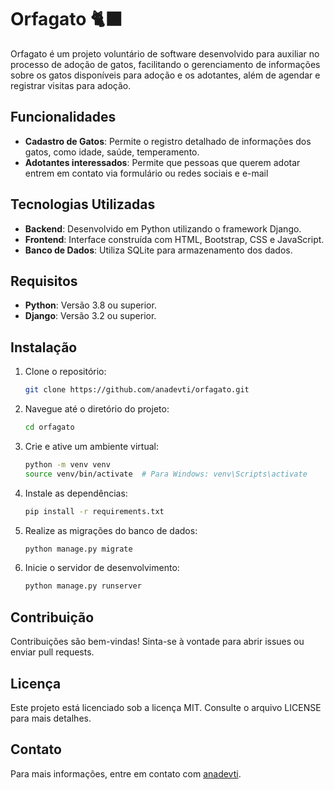 # Orfagato 🐈‍⬛

Orfagato é um projeto voluntário de software desenvolvido para auxiliar no processo de adoção de gatos, facilitando o gerenciamento de informações sobre os gatos disponíveis para adoção e os adotantes, além de agendar e registrar visitas para adoção.

## Funcionalidades

- **Cadastro de Gatos**: Permite o registro detalhado de informações dos gatos, como idade, saúde, temperamento.
- **Adotantes interessados**: Permite que pessoas que querem adotar entrem em contato via formulário ou redes sociais e e-mail

## Tecnologias Utilizadas

- **Backend**: Desenvolvido em Python utilizando o framework Django.
- **Frontend**: Interface construída com HTML, Bootstrap, CSS e JavaScript.
- **Banco de Dados**: Utiliza SQLite para armazenamento dos dados.

## Requisitos

- **Python**: Versão 3.8 ou superior.
- **Django**: Versão 3.2 ou superior.

## Instalação

1. Clone o repositório:
   ```bash
   git clone https://github.com/anadevti/orfagato.git
   ```
2. Navegue até o diretório do projeto:
   ```bash
   cd orfagato
   ```
3. Crie e ative um ambiente virtual:
   ```bash
   python -m venv venv
   source venv/bin/activate  # Para Windows: venv\Scripts\activate
   ```
4. Instale as dependências:
   ```bash
   pip install -r requirements.txt
   ```
5. Realize as migrações do banco de dados:
   ```bash
   python manage.py migrate
   ```
6. Inicie o servidor de desenvolvimento:
   ```bash
   python manage.py runserver
   ```

## Contribuição

Contribuições são bem-vindas! Sinta-se à vontade para abrir issues ou enviar pull requests.

## Licença

Este projeto está licenciado sob a licença MIT. Consulte o arquivo LICENSE para mais detalhes.

## Contato

Para mais informações, entre em contato com [anadevti](https://github.com/anadevti).

